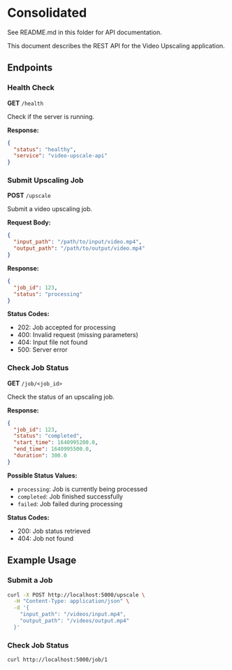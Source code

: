 # Consolidated

See README.md in this folder for API documentation.

This document describes the REST API for the Video Upscaling application.

## Endpoints

### Health Check

**GET** `/health`

Check if the server is running.

**Response:**
```json
{
  "status": "healthy",
  "service": "video-upscale-api"
}
```

### Submit Upscaling Job

**POST** `/upscale`

Submit a video upscaling job.

**Request Body:**
```json
{
  "input_path": "/path/to/input/video.mp4",
  "output_path": "/path/to/output/video.mp4"
}
```

**Response:**
```json
{
  "job_id": 123,
  "status": "processing"
}
```

**Status Codes:**
- 202: Job accepted for processing
- 400: Invalid request (missing parameters)
- 404: Input file not found
- 500: Server error

### Check Job Status

**GET** `/job/<job_id>`

Check the status of an upscaling job.

**Response:**
```json
{
  "job_id": 123,
  "status": "completed",
  "start_time": 1640995200.0,
  "end_time": 1640995500.0,
  "duration": 300.0
}
```

**Possible Status Values:**
- `processing`: Job is currently being processed
- `completed`: Job finished successfully
- `failed`: Job failed during processing

**Status Codes:**
- 200: Job status retrieved
- 404: Job not found

## Example Usage

### Submit a Job

```bash
curl -X POST http://localhost:5000/upscale \
  -H "Content-Type: application/json" \
  -d '{
    "input_path": "/videos/input.mp4",
    "output_path": "/videos/output.mp4"
  }'
```

### Check Job Status

```bash
curl http://localhost:5000/job/1
```
